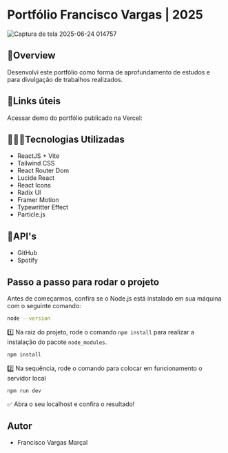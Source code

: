 # Portfólio Francisco Vargas | 2025
![Captura de tela 2025-06-24 014757](https://github.com/user-attachments/assets/6bf4faeb-8b61-45e5-ae2e-906b29c011a7)

## 🧾Overview
Desenvolvi este portfólio como forma de aprofundamento de estudos e para divulgação de trabalhos realizados.

## 🔗Links úteis
Acessar demo do portfólio publicado na Vercel: 

## 🧑🏾‍💻Tecnologias Utilizadas
- ReactJS + Vite
- Tailwind CSS
- React Router Dom
- Lucide React
- React Icons
- Radix UI
- Framer Motion
- Typewritter Effect
- Particle.js

## 🧩API's 
- GitHub
- Spotify

## Passo a passo para rodar o projeto

Antes de começarmos, confira se o Node.js está instalado em sua máquina com o seguinte comando:

```bash
node --version
```

1️⃣ Na raiz do projeto, rode o comando `npm install` para realizar a instalação do pacote `node_modules`.

```bash
npm install
```

2️⃣ Na sequência, rode o comando para colocar em funcionamento o servidor local

```bash
npm run dev
```

✅ Abra o seu localhost e confira o resultado!

## Autor
- Francisco Vargas Marçal
